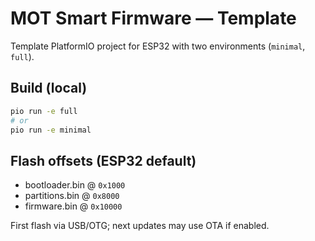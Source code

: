 # MOT Smart Firmware — Template

Template PlatformIO project for ESP32 with two environments (`minimal`, `full`).

## Build (local)
```bash
pio run -e full
# or
pio run -e minimal
```

## Flash offsets (ESP32 default)
- bootloader.bin @ `0x1000`
- partitions.bin @ `0x8000`
- firmware.bin   @ `0x10000`

First flash via USB/OTG; next updates may use OTA if enabled.
